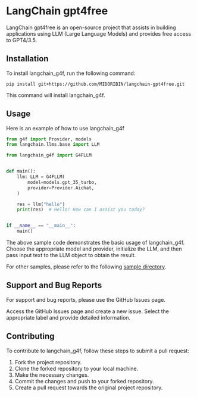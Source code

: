 # LangChain gpt4free

LangChain gpt4free is an open-source project that assists in building applications using LLM (Large Language Models) and provides free access to GPT4/3.5.

## Installation

To install langchain_g4f, run the following command:

```shell
pip install git+https://github.com/MIDORIBIN/langchain-gpt4free.git
```

This command will install langchain_g4f.

## Usage

Here is an example of how to use langchain_g4f

```python
from g4f import Provider, models
from langchain.llms.base import LLM

from langchain_g4f import G4FLLM


def main():
    llm: LLM = G4FLLM(
        model=models.gpt_35_turbo,
        provider=Provider.Aichat,
    )

    res = llm("hello")
    print(res)  # Hello! How can I assist you today?


if __name__ == "__main__":
    main()
```

The above sample code demonstrates the basic usage of langchain_g4f. Choose the appropriate model and provider, initialize the LLM, and then pass input text to the LLM object to obtain the result.

For other samples, please refer to the following [sample directory](./sample/).

## Support and Bug Reports

For support and bug reports, please use the GitHub Issues page. 

Access the GitHub Issues page and create a new issue. Select the appropriate label and provide detailed information.

## Contributing

To contribute to langchain_g4f, follow these steps to submit a pull request:

1. Fork the project repository.
2. Clone the forked repository to your local machine.
3. Make the necessary changes.
4. Commit the changes and push to your forked repository.
5. Create a pull request towards the original project repository.
